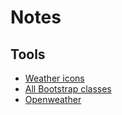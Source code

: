 # Notes

## Tools

* [Weather icons](https://github.com/erikflowers/weather-icons)
* [All Bootstrap classes](https://bootstrapshuffle.com/classes)
* [Openweather](https://openweathermap.org/)